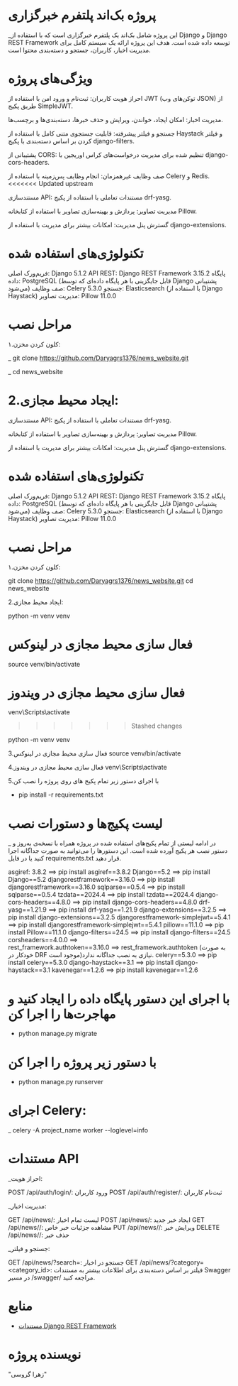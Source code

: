 # پروژه بک‌اند پلتفرم خبرگزاری


_این پروژه شامل بک‌اند یک پلتفرم خبرگزاری است که با استفاده از Django و Django REST Framework توسعه داده شده است. هدف این پروژه ارائه یک سیستم کامل برای مدیریت اخبار، کاربران، جستجو و دسته‌بندی محتوا است.


# ویژگی‌های پروژه

احراز هویت کاربران:
ثبت‌نام و ورود امن با استفاده از JWT (توکن‌های وب JSON) از طریق پکیج SimpleJWT.

مدیریت اخبار:
امکان ایجاد، خواندن، ویرایش و حذف خبرها، دسته‌بندی‌ها و برچسب‌ها.

جستجو و فیلتر پیشرفته:
قابلیت جستجوی متنی کامل با استفاده از Haystack و فیلتر کردن بر اساس دسته‌بندی با پکیج django-filters.

پشتیبانی از CORS:
تنظیم شده برای مدیریت درخواست‌های کراس اوریجین با django-cors-headers.

صف وظایف غیرهمزمان:
انجام وظایف پس‌زمینه با استفاده از Celery و Redis.
<<<<<<< Updated upstream

مستندسازی API:
مستندات تعاملی با استفاده از پکیج drf-yasg.

مدیریت تصاویر:
پردازش و بهینه‌سازی تصاویر با استفاده از کتابخانه Pillow.

گسترش پنل مدیریت:
امکانات بیشتر برای مدیریت با استفاده از django-extensions.


# تکنولوژی‌های استفاده شده

فریم‌ورک اصلی: Django 5.1.2
API REST: Django REST Framework 3.15.2
پایگاه داده: PostgreSQL (قابل جایگزینی با هر پایگاه داده‌ای که توسط Django پشتیبانی می‌شود)
صف وظایف: Celery 5.3.0
جستجو: Elasticsearch (با استفاده از Django Haystack)
مدیریت تصاویر: Pillow 11.0.0

# مراحل نصب

۱.کلون کردن مخزن:

_ git clone https://github.com/Daryagrs1376/news_website.git

_ cd news_website

2.ایجاد محیط مجازی:
=======

مستندسازی API:
مستندات تعاملی با استفاده از پکیج drf-yasg.

مدیریت تصاویر:
پردازش و بهینه‌سازی تصاویر با استفاده از کتابخانه Pillow.

گسترش پنل مدیریت:
امکانات بیشتر برای مدیریت با استفاده از django-extensions.


# تکنولوژی‌های استفاده شده

فریم‌ورک اصلی: Django 5.1.2
API REST: Django REST Framework 3.15.2
پایگاه داده: PostgreSQL (قابل جایگزینی با هر پایگاه داده‌ای که توسط Django پشتیبانی می‌شود)
صف وظایف: Celery 5.3.0
جستجو: Elasticsearch (با استفاده از Django Haystack)
مدیریت تصاویر: Pillow 11.0.0

# مراحل نصب

۱.کلون کردن مخزن:

git clone https://github.com/Daryagrs1376/news_website.git
cd news_website

2.ایجاد محیط مجازی:

python -m venv venv

# فعال سازی محیط مجازی در لینوکس
source venv/bin/activate  

# فعال سازی محیط مجازی در ویندوز
venv\Scripts\activate
>>>>>>> Stashed changes

python -m venv venv

3.فعال سازی محیط مجازی در لینوکس
source venv/bin/activate  

4.فعال سازی محیط مجازی در ویندوز
venv\Scripts\activate

5.با اجرای دستور زیر تمام پکیج های روی پروژه را نصب کن
- pip install -r requirements.txt

# لیست پکیج‌ها و دستورات نصب
_ در ادامه لیستی از تمام پکیج‌های استفاده شده در پروژه همراه با نسخه‌ی به‌روز و دستور نصب هر پکیج آورده شده است. این دستورها را می‌توانید به صورت جداگانه اجرا کنید یا در فایل requirements.txt قرار دهید.

asgiref: 3.8.2  ==> pip install asgiref==3.8.2
Django==5.2  ==> pip install Django==5.2
djangorestframework==3.16.0  ==> pip install djangorestframework==3.16.0
sqlparse==0.5.4 ==> pip install sqlparse==0.5.4
tzdata==2024.4  ==> pip install tzdata==2024.4
django-cors-headers==4.8.0 ==> pip install django-cors-headers==4.8.0
drf-yasg==1.21.9 ==>  pip install drf-yasg==1.21.9
django-extensions==3.2.5 ==>  pip install django-extensions==3.2.5
djangorestframework-simplejwt==5.4.1 ==> pip install djangorestframework-simplejwt==5.4.1
pillow==11.1.0 ==>  pip install Pillow==11.1.0
django-filters==24.5 ==>  pip install django-filters==24.5
corsheaders==4.0.0 ==>  
rest_framework.authtoken==3.16.0 ==> rest_framework.authtoken (به صورت خودکار در DRF موجود است)نیازی به نصب جداگانه ندارد.
celery==5.3.0  ==>  pip install celery==5.3.0
django-haystack==3.1  ==>  pip install django-haystack==3.1
kavenegar==1.2.6  ==> pip install kavenegar==1.2.6

# با اجرای این دستور پایگاه داده را ایجاد کنید و مهاجرت‌ها را اجرا کن
- python manage.py migrate

# با دستور زیر پروژه را اجرا کن
- python manage.py runserver

# اجرای Celery:

_ celery -A project_name worker --loglevel=info

# مستندات API
_احراز هویت:

POST /api/auth/login/: ورود کاربران
POST /api/auth/register/: ثبت‌نام کاربران

_مدیریت اخبار:

GET /api/news/: لیست تمام اخبار
POST /api/news/: ایجاد خبر جدید
GET /api/news/<id>/: مشاهده جزئیات خبر خاص
PUT /api/news/<id>/: ویرایش خبر
DELETE /api/news/<id>/: حذف خبر

_جستجو و فیلتر:

GET /api/news/?search=<query>: جستجو در اخبار
GET /api/news/?category=<category_id>: فیلتر بر اساس دسته‌بندی
برای اطلاعات بیشتر به مستندات Swagger در مسیر /swagger/ مراجعه کنید.


# منابع
- [مستندات Django REST Framework](https://www.django-rest-framework.org/)


# نویسنده پروژه
"زهرا گروسی"
